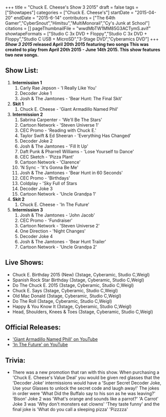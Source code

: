 +++
title = "Chuck E. Cheese's Show 3 2015"
draft = false
tags = ["Showtapes"]
categories = ["Chuck E. Cheese's"]
startDate = "2015-04-20"
endDate = "2015-6-14"
contributors = ["The 64th Gamer","CyberSnout","Himitsu","MultiMonorail","Cy's Junk at School"]
citations = []
pageThumbnailFile = "wwdMbTW1MM85G3ACTymS.avif"
showtapeFormats = ["Studio C 3x DVD + Floppy","Studio C 3x DVD + Floppy","Studio C USB + MicroSD","3-Stage DVD","Cyberamics DVD"]
+++
***Show 3 2015* released April 20th 2015 featuring two songs
This was created to play from April 20th 2015 - June 14th 2015. This show features two new songs.**

## Show List:

1.  **Intermission 1**
    1.  Carly Rae Jepson - 'I Really Like You'
    2.  Decoder Joke 1
    3.  Josh & The Jamtones - 'Bear Hunt: The Final Skit'
2.  **Skit 1**
    1.  Chuck E. Cheese - 'Giant Armadillo Named Phil'
3.  **Intermission 2**
    1.  Sabrina Carpenter - 'We'll Be The Stars'
    2.  Cartoon Network - 'Steven Universe 1'
    3.  CEC Promo - 'Reading with Chuck E.'
    4.  Taylor Swift & Ed Sheeran - 'Everything Has Changed'
    5.  Decoder Joke 2
    6.  Josh & The Jamtones - 'Fill It Up'
    7.  Daft Punk & Pharrell Williams - 'Lose Yourself to Dance'
    8.  CEC Sketch - 'Pizza Plant'
    9.  Cartoon Network - 'Clarence'
    10. 'N Sync - 'It's Gonna Be Me'
    11. Josh & The Jamtones - 'Bear Hunt in 60 Seconds'
    12. CEC Promo - 'Birthdays'
    13. Coldplay - 'Sky Full of Stars
    14. Decoder Joke 3
    15. Cartoon Network - 'Uncle Grandpa 1'
4.  **Skit 2**
    1.  Chuck E. Cheese - 'In The Future'
5.  **Intermission 3**
    1.  Josh & The Jamtones - 'John Jacob'
    2.  CEC Promo - 'Fundraiser'
    3.  Cartoon Network - 'Steven Universe 2'
    4.  One Direction - 'Night Changes'
    5.  Decoder Joke 4
    6.  Josh & The Jamtones - 'Bear Hunt Trailer'
    7.  Cartoon Network - 'Uncle Grandpa 2'

## Live Shows:

- Chuck E. Birthday 2015 (New) (3stage, Cyberamic, Studio C,Weigl)
- Spanish Rock Star Birthday (3stage, Cyberamic, Studio C,Weigl)
- Do The Chuck E. 2015 (3stage, Cyberamic, Studio C,Weigl)
- Chuck E. Says (3stage, Cyberamic, Studio C,Weigl)
- Old Mac Donald (3stage, Cyberamic, Studio C,Weigl)
- Do The Roll (3stage, Cyberamic, Studio C,Weigl)
- Happy & You Know It (3stage, Cyberamic, Studio C,Weigl)
- Head, Shoulders, Knees & Toes (3stage, Cyberamic, Studio C,Weigl)

## Official Releases:

- ['Giant Armadillo Named Phill' on YouTube](https://youtu.be/IXAnFlTVvj8?t=2314)
- ['In The Future' on YouTube](https://www.youtube.com/watch?v=iOtUrLwhA0A)

## Trivia:

- There was a new promotion that ran with this show. When purchasing a 'Chuck E. Cheese's Value Deal' you would be given red glasses that the 'Decoder Joke' intermissions would have a 'Super Secret Decoder Joke, Use your Glasses to unlock the secret code and laugh away!' The jokes in order were 'What Did the Buffalo say to his son as he was leaving?' 'Bison' Joke 2 was 'What's orange and sounds like a parrot?' 'A Carrot' Joke 3 was 'Why don't monsters eat clowns' 'They taste funny' and the final joke is 'What do you call a sleeping pizza' 'Pizzzza'
